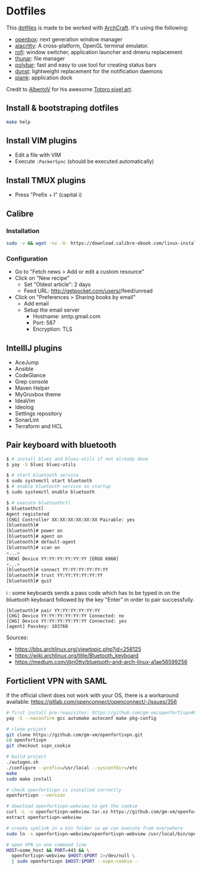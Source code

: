 # Dotfiles

This [dotfiles](http://dotfiles.github.io) is made to be worked with [ArchCraft](https://archcraft.io/).
It's using the following:

- [openbox](http://openbox.org/wiki/Main_Page): next generation window manager
- [alacritty](https://github.com/alacritty/alacritty): A cross-platform, OpenGL terminal emulator.
- [rofi](https://github.com/davatorium/rofi): window switcher, application launcher and dmenu replacement
- [thunar](https://docs.xfce.org/xfce/thunar/start): file manager
- [polybar](https://polybar.github.io/): fast and easy to use tool for creating status bars
- [dunst](https://dunst-project.org/): lightweight replacement for the notification daemons
- [plank](https://launchpad.net/plank): application dock

Credit to [AlbertoV](https://www.deviantart.com/albertov) for his awesome [Totoro pixel art](./openbox-themes/.config/openbox-themes/themes/gruvbox/wallpaper).

## Install & bootstraping dotfiles

```bash
make help
```

## Install VIM plugins

- Edit a file with VIM
- Execute `:PackerSync` (should be executed automatically)

## Install TMUX plugins

- Press "Prefix + I" (capital i)

## Calibre
### Installation

```bash
sudo -v && wget -nv -O- https://download.calibre-ebook.com/linux-installer.sh | sudo sh /dev/stdin
```

### Configuration

- Go to "Fetch news > Add or edit a custom resource"
- Click on "New recipe"
  - Set "Oldest article": 2 days
  - Feed URL: http://getpocket.com/users/<username>/feed/unread
- Click on "Preferences > Sharing books by email"
  - Add email
  - Setup the email server
    - Hostname: smtp.gmail.com
    - Port: 587
    - Encryption: TLS

## IntellIJ plugins

- AceJump
- Ansible
- CodeGlance
- Grep console
- Maven Helper
- MyGruvbox theme
- IdeaVim
- Ideolog
- Settings repository
- SonarLint
- Terraform and HCL

## Pair keyboard with bluetooth

```bash
$ # install bluez and bluez-utils if not already done
$ yay -S bluez bluez-utils

$ # start bluetooth service
$ sudo systemctl start bluetooth
$ # enable bluetooth service on startup
$ sudo systemctl enable bluetooth

$ # execute bluetoothctl
$ bluetoothctl
Agent registered
[CHG] Controller XX:XX:XX:XX:XX:XX Pairable: yes
[bluetooth]#
[bluetooth]# power on
[bluetooth]# agent on
[bluetooth]# default-agent
[bluetooth]# scan on
<...>
[NEW] Device YY:YY:YY:YY:YY:YY [ERGO K860]
<...>
[bluetooth]# connect YY:YY:YY:YY:YY:YY
[bluetooth]# trust YY:YY:YY:YY:YY:YY
[bluetooth]# quit
```

ℹ️ : some keyboards sends a pass code which has to be typed in on the
bluetooth keyboard followed by the key "Enter" in order to pair
successfully.

```
[bluetooth]# pair YY:YY:YY:YY:YY:YY
[CHG] Device YY:YY:YY:YY:YY:YY Connected: no
[CHG] Device YY:YY:YY:YY:YY:YY Connected: yes
[agent] Passkey: 103760
```

Sources:

- https://bbs.archlinux.org/viewtopic.php?id=258125
- https://wiki.archlinux.org/title/Bluetooth_keyboard
- https://medium.com/@n0tty/bluetooth-and-arch-linux-a1ae56599256

## Forticlient VPN with SAML

If the official client does not work with your OS, there is a workaround available: https://gitlab.com/openconnect/openconnect/-/issues/356

```bash
# first install pre-requisites: https://github.com/gm-vm/openfortivpn#building-and-installing-from-source
yay -S --noconfirm gcc automake autoconf make pkg-config

# clone project
git clone https://github.com/gm-vm/openfortivpn.git
cd openfortivpn
git checkout svpn_cookie

# build project
./autogen.sh
./configure --prefix=/usr/local --sysconfdir=/etc
make
sudo make install

# check openfortivpn is installed correctly
openfortivpn --version

# download openfortivpn-webview to get the cookie
curl -L -o openfortivpn-webview.tar.xz https://github.com/gm-vm/openfortivpn-webview/releases/download/v1.0.1-electron/openfortivpn-webview-1.0.1.tar.xz
extract openfortivpn-webview

# create symlink in a bin folder so we can execute from everywhere
sudo ln -s openfortivpn-webview/openfortivpn-webview /usr/local/bin/openfortivpn-webview

# open VPN in one command line
HOST=some_host && PORT=443 && \
  openfortivpn-webview $HOST:$PORT 2>/dev/null \
  | sudo openfortivpn $HOST:$PORT --svpn-cookie -
```


